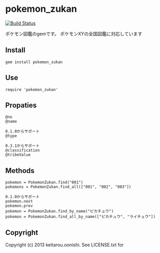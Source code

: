 # pokemon_zukan

[![Build Status](https://travis-ci.org/keitarou/pokemon_zukan.svg?branch=develop)](https://travis-ci.org/keitarou/pokemon_zukan)

ポケモン図鑑のgemです。
ポケモンXYの全国図鑑に対応しています

## Install

	gem install pokemon_zukan

## Use

	require 'pokemon_zukan'
 
## Propaties
	@no
	@name

	0.1.0からサポート
	@type

	0.3.1からサポート
	@classification
	@tribeValue

## Methods

	pokemon = PokemonZukan.find("001")
	pokemons = PokemonZukan.find_all(["001", "002", "003"])

	0.1.0からサポート
	pokemon.next
	pokemon.prev
	pokemon = PokemonZukan.find_by_name("ピカチュウ")
	pokemon = PokemonZukan.find_all_by_name(["ピカチュウ", "ライチュウ"])

## Copyright

Copyright (c) 2013 keitarou.oonishi. See LICENSE.txt for
